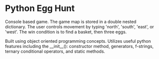 # Python Egg Hunt
<p>
Console based game. The game map is stored in a double nested dictionary. The user controls movement by typing 'north', 'south', 'east', or 'west'. The win condition is to find a basket, then three eggs.
</p>
<p>
Built using object oriented programming concepts. Utilizes useful python features including the __init__(): constructor method, generators, f-strings, ternary conditional operators, and static methods.
</p>

